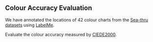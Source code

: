 ##  Colour Accuracy Evaluation ##

We have annotated the locations of 42 colour charts from the [Sea-thru datasets](http://csms.haifa.ac.il/profiles/tTreibitz/datasets/sea_thru/index.html) using [LabelMe](http://labelme.csail.mit.edu/Release3.0/). 

Evaluate the colour accuracy measured by [CIEDE2000](http://www2.ece.rochester.edu/~gsharma/ciede2000/ciede2000noteCRNA.pdf). 

 

